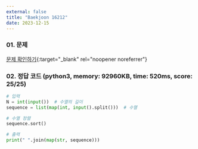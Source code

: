 ```yaml
---
external: false
title: "Baekjoon 16212"
date: 2023-12-15
---
```


### 01. 문제

[문제 확인하기](https://www.acmicpc.net/problem/16212){:target="_blank" rel="noopener noreferrer"}

### 02. 정답 코드 (python3, memory: 92960KB, time: 520ms, score: 25/25)

```python
# 입력
N = int(input())  # 수열의 길이
sequence = list(map(int, input().split()))  # 수열

# 수열 정렬
sequence.sort()

# 출력
print(" ".join(map(str, sequence)))
```
